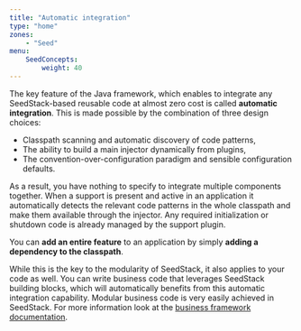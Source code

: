 ```yaml
---
title: "Automatic integration"
type: "home"
zones:
    - "Seed"
menu:
    SeedConcepts:
        weight: 40
---
```


The key feature of the Java framework, which enables to integrate any SeedStack-based reusable code at almost zero cost 
is called **automatic integration**. This is made possible by the combination of three design choices:

* Classpath scanning and automatic discovery of code patterns,
* The ability to build a main injector dynamically from plugins,
* The convention-over-configuration paradigm and sensible configuration defaults.

As a result, you have nothing to specify to integrate multiple components together. When a support is present 
and active in an application it automatically detects the relevant code patterns in the whole classpath and make them 
available through the injector. Any required initialization or shutdown code is already managed by the support plugin.

<div class="callout callout-info">
You can <strong>add an entire feature</strong> to an application by simply <strong>adding a dependency to the classpath</strong>.
</div>

While this is the key to the modularity of SeedStack, it also applies to your code as well. You can write business code
that leverages SeedStack building blocks, which will automatically benefits from this automatic integration capability.
Modular business code is very easily achieved in SeedStack. For more information look at the [business framework documentation](/docs/business).
